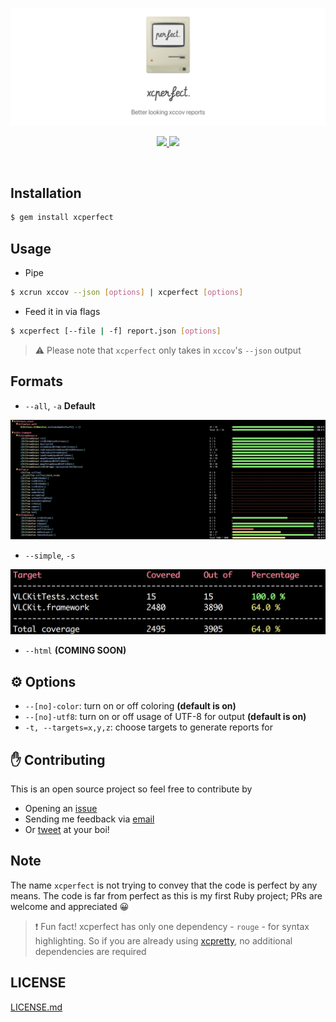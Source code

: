 <p align="center">
  <img src="./assets/banner.png">
  <br>
  <p align="center">
    <a href="https://travis-ci.org/mkchoi212/xcperfect">
      <img src="https://travis-ci.org/mkchoi212/xcperfect.svg?branch=master">
    </a>
    <a href="https://badge.fury.io/rb/xcperfect">
      <img src="https://badge.fury.io/rb/xcperfect.svg">
    </a>
  </p>
</p>
<br>

## Installation

```bash
$ gem install xcperfect
```

## Usage

- Pipe

```bash
$ xcrun xccov --json [options] | xcperfect [options]
```

- Feed it in via flags

```bash
$ xcperfect [--file | -f] report.json [options]
```

> ⚠️ Please note that `xcperfect` only takes in `xccov`'s `--json` output

## Formats

- `--all`, `-a` **Default**

![All](./assets/all.png)

- `--simple`, `-s`

![Simple](./assets/simple.png)

- `--html` **(COMING SOON)**

## ⚙️ Options

- `--[no]-color`: turn on or off coloring **(default is on)**
- `--[no]-utf8`: turn on or off usage of UTF-8 for output **(default is on)**
- `-t, --targets=x,y,z`: choose targets to generate reports for

## ✋ Contributing

This is an open source project so feel free to contribute by

- Opening an [issue](https://github.com/mkchoi212/xcperfect/issues/new)
- Sending me feedback via [email](mailto://mkchoi212@icloud.com)
- Or [tweet](https://twitter.com/Bananamlkshake2) at your boi!

## Note

The name `xcperfect` is not trying to convey that the code is perfect by any means.
The code is far from perfect as this is my first Ruby project; PRs are welcome and appreciated 😀

> ❗ Fun fact! xcperfect has only one dependency - `rouge` - for syntax highlighting. So if you are already using [xcpretty](https://github.com/supermarin/xcpretty), no additional dependencies are required

## LICENSE

[LICENSE.md](./LICENSE.md)
